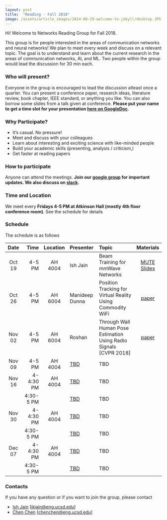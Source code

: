 ```yaml
---
layout: post
title:  "Reading - Fall 2018"
image: /assets/article_images/2014-08-29-welcome-to-jekyll/desktop.JPG
---
```


Hi! Welcome to Networks Reading Group for Fall 2018.

This group is for people interested in the areas of communication networks and neural networks! We plan to meet every week and discuss on a relevant topic. The goal is to understand and learn about the current research in the areas of communication networks, AI, and ML. Two people within the group would lead the discussion for 30 min each. 

### Who will present?
Everyone in the group is encouraged to lead the discussion atleast once a quarter. You can present a conference paper, research ideas, literature review, book chapter, IEEE standard, or anything you like. You can also borrow some slides from a talk given at conference. 
**Please put your name to get a time slot for your presentation [here on GoogleDoc][GDrive]**.

### Why Participate?

* It’s casual. No pressure!
* Meet and discuss with your colleagues
* Learn about interesting and exciting science with like-minded people
* Build your academic skills (presenting, analysis / criticism,)
* Get faster at reading papers

### How to participate

Anyone can attend the meetings. 
**Join our [google group](https://groups.google.com/forum/#!forum/nrgucsd) for important updates. We also discuss on [slack](https://join.slack.com/t/nrgucsd/signup).**

### Time and Location

We meet every **Fridays 4-5 PM at Atkinson Hall (mostly 4th floor conference room)**. See the schedule for details

### Schedule

The schedule is as follows

| Date      | Time       |Location  | Presenter          | Topic  | Materials |
|:---------:|-----------:|:--------:|:------------------|:------|:------:|
| Oct 19    | 4-5   PM   | AH 4004  | Ish Jain           | Beam Training for mmWave Networks    |  [MUTE][MUTE] [Slides][Ish]     |
| Oct 26    | 4-5 PM     | AH 6004  | Manideep Dunna    | Position Tracking for Virtual Reality Using Commodity WiFi   |  [paper][paperMani]      |
| Nov 02    | 4-5 PM     | AH 6004  | Roshan            | Through Wall Human Pose Estimation Using Radio Signals [CVPR 2018]   |  [paper][PoseEst]      |
| Nov 09    | 4-5 PM     | AH 4004  | [TBD][GDrive]      | TBD    |        |
| Nov 16    | 4-4:30 PM  | AH 4004  | [TBD][GDrive]      | TBD    |        |
|           | 4:30-5 PM  |          | [TBD][GDrive]      | TBD    |        |
| Nov 30    | 4-4:30 PM  | AH 4004  | [TBD][GDrive]      | TBD    |        |
|           | 4:30-5 PM  |          | [TBD][GDrive]      | TBD    |        |
| Dec 07    | 4-4:30 PM  | AH 4004  | [TBD][GDrive]      | TBD    |        |
|           | 4:30-5 PM  |          | [TBD][GDrive]      | TBD    |        |

### Contacts
If you have any question or if you want to join the group, please contact
- [Ish Jain](https://ishjain.github.io/) [ikjain@eng.ucsd.edu] 
- [Chen Chen](http://cseweb.ucsd.edu/~chc004/) [chenchen@eng.ucsd.edu]

<!---
You’ll find this post in your `_posts` directory. Go ahead and edit it and re-build the site to see your changes. You can rebuild the site in many different ways, but the most common way is to run `jekyll serve --watch`, which launches a web server and auto-regenerates your site when a file is updated. --->
<!---
To add new posts, simply add a file in the `_posts` directory that follows the convention `YYYY-MM-DD-name-of-post.ext` and includes the necessary front matter. Take a look at the source for this post to get an idea about how it works.
--->

[GDrive]: https://docs.google.com/spreadsheets/d/1bu7PYak81oSgTiqLN81KumtgoSW0caZZuMXu4R-8poA/edit?usp=sharing
[MUTE]: https://cse.buffalo.edu/faculty/dimitrio/publications/mobicom18_mute.pdf
[Ish]: https://nrgucsd.github.io/Slides/Fall2018/IshMmWave%20Beam%20Training.pdf
[paperMani]: https://arxiv.org/abs/1703.03468
[PoseEst]: http://rfpose.csail.mit.edu/
